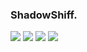 ### ShadowShiff.

<img src="https://img.shields.io/badge/Python-333132?style=for-the-badge&logo=Python&logoColor=yellow"/>
<img src="https://img.shields.io/badge/HTML-333132?style=for-the-badge&logo=HTML5&logoColor=red"/>
<img src="https://img.shields.io/badge/JavaScript-333132?style=for-the-badge&logo=JavaScript&logoColor=yellow"/>
<img src="https://img.shields.io/badge/CSS-333132?style=for-the-badge&logo=CSS3&logoColor=blue"/>
